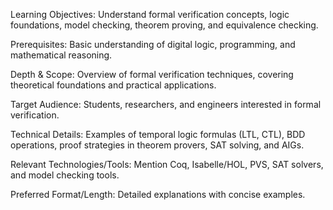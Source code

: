 Learning Objectives: Understand formal verification concepts, logic foundations, model checking, theorem proving, and equivalence checking.

Prerequisites: Basic understanding of digital logic, programming, and mathematical reasoning.

Depth & Scope: Overview of formal verification techniques, covering theoretical foundations and practical applications.

Target Audience: Students, researchers, and engineers interested in formal verification.

Technical Details: Examples of temporal logic formulas (LTL, CTL), BDD operations, proof strategies in theorem provers, SAT solving, and AIGs.

Relevant Technologies/Tools: Mention Coq, Isabelle/HOL, PVS, SAT solvers, and model checking tools.

Preferred Format/Length: Detailed explanations with concise examples.

